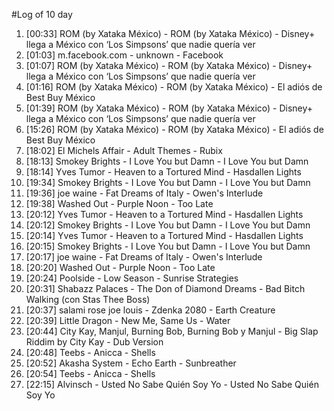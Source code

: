 #Log of 10 day

1. [00:33] ROM (by Xataka México) - ROM (by Xataka México) - Disney+ llega a México con ‘Los Simpsons’ que nadie quería ver
1. [01:03] m.facebook.com - unknown - Facebook
1. [01:07] ROM (by Xataka México) - ROM (by Xataka México) - Disney+ llega a México con ‘Los Simpsons’ que nadie quería ver
1. [01:16] ROM (by Xataka México) - ROM (by Xataka México) - El adiós de Best Buy México
1. [01:39] ROM (by Xataka México) - ROM (by Xataka México) - Disney+ llega a México con ‘Los Simpsons’ que nadie quería ver
1. [15:26] ROM (by Xataka México) - ROM (by Xataka México) - El adiós de Best Buy México
1. [18:02] El Michels Affair - Adult Themes - Rubix
1. [18:13] Smokey Brights - I Love You but Damn - I Love You but Damn
1. [18:14] Yves Tumor - Heaven to a Tortured Mind - Hasdallen Lights
1. [19:34] Smokey Brights - I Love You but Damn - I Love You but Damn
1. [19:36] joe waine - Fat Dreams of Italy - Owen's Interlude
1. [19:38] Washed Out - Purple Noon - Too Late
1. [20:12] Yves Tumor - Heaven to a Tortured Mind - Hasdallen Lights
1. [20:12] Smokey Brights - I Love You but Damn - I Love You but Damn
1. [20:14] Yves Tumor - Heaven to a Tortured Mind - Hasdallen Lights
1. [20:15] Smokey Brights - I Love You but Damn - I Love You but Damn
1. [20:17] joe waine - Fat Dreams of Italy - Owen's Interlude
1. [20:20] Washed Out - Purple Noon - Too Late
1. [20:24] Poolside - Low Season - Sunrise Strategies
1. [20:31] Shabazz Palaces - The Don of Diamond Dreams - Bad Bitch Walking (con Stas Thee Boss)
1. [20:37] salami rose joe louis - Zdenka 2080 - Earth Creature
1. [20:39] Little Dragon - New Me, Same Us - Water
1. [20:44] City Kay, Manjul, Burning Bob, Burning Bob y Manjul - Big Slap Riddim by City Kay - Dub Version
1. [20:48] Teebs - Anicca - Shells
1. [20:52] Akasha System - Echo Earth - Sunbreather
1. [20:54] Teebs - Anicca - Shells
1. [22:15] Alvinsch - Usted No Sabe Quién Soy Yo - Usted No Sabe Quién Soy Yo
